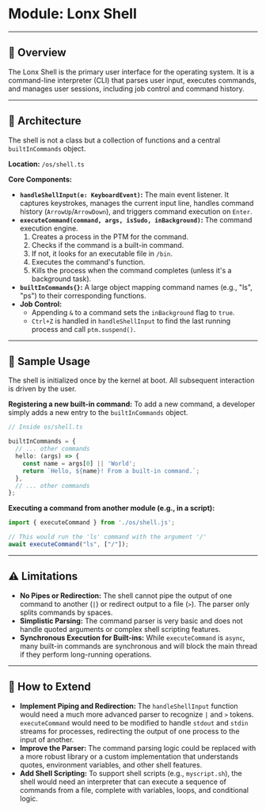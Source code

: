 # Module: Lonx Shell

---

## 📌 Overview

The Lonx Shell is the primary user interface for the operating system. It is a command-line interpreter (CLI) that parses user input, executes commands, and manages user sessions, including job control and command history.

---

## 🧱 Architecture

The shell is not a class but a collection of functions and a central `builtInCommands` object.

**Location:** `/os/shell.ts`

**Core Components:**
- **`handleShellInput(e: KeyboardEvent)`:** The main event listener. It captures keystrokes, manages the current input line, handles command history (`ArrowUp`/`ArrowDown`), and triggers command execution on `Enter`.
- **`executeCommand(command, args, isSudo, inBackground)`:** The command execution engine.
  1.  Creates a process in the PTM for the command.
  2.  Checks if the command is a built-in command.
  3.  If not, it looks for an executable file in `/bin`.
  4.  Executes the command's function.
  5.  Kills the process when the command completes (unless it's a background task).
- **`builtInCommands{}`:** A large object mapping command names (e.g., "ls", "ps") to their corresponding functions.
- **Job Control:**
  - Appending `&` to a command sets the `inBackground` flag to `true`.
  - `Ctrl+Z` is handled in `handleShellInput` to find the last running process and call `ptm.suspend()`.

---

## 🧪 Sample Usage

The shell is initialized once by the kernel at boot. All subsequent interaction is driven by the user.

**Registering a new built-in command:**
To add a new command, a developer simply adds a new entry to the `builtInCommands` object.

```typescript
// Inside os/shell.ts

builtInCommands = {
  // ... other commands
  hello: (args) => {
    const name = args[0] || 'World';
    return `Hello, ${name}! From a built-in command.`;
  },
  // ... other commands
};
```

**Executing a command from another module (e.g., in a script):**
```typescript
import { executeCommand } from './os/shell.js';

// This would run the 'ls' command with the argument '/'
await executeCommand("ls", ["/"]);
```

---

## ⚠️ Limitations

- **No Pipes or Redirection:** The shell cannot pipe the output of one command to another (`|`) or redirect output to a file (`>`). The parser only splits commands by spaces.
- **Simplistic Parsing:** The command parser is very basic and does not handle quoted arguments or complex shell scripting features.
- **Synchronous Execution for Built-ins:** While `executeCommand` is `async`, many built-in commands are synchronous and will block the main thread if they perform long-running operations.

---

## 🔧 How to Extend

- **Implement Piping and Redirection:** The `handleShellInput` function would need a much more advanced parser to recognize `|` and `>` tokens. `executeCommand` would need to be modified to handle `stdout` and `stdin` streams for processes, redirecting the output of one process to the input of another.
- **Improve the Parser:** The command parsing logic could be replaced with a more robust library or a custom implementation that understands quotes, environment variables, and other shell features.
- **Add Shell Scripting:** To support shell scripts (e.g., `myscript.sh`), the shell would need an interpreter that can execute a sequence of commands from a file, complete with variables, loops, and conditional logic.
